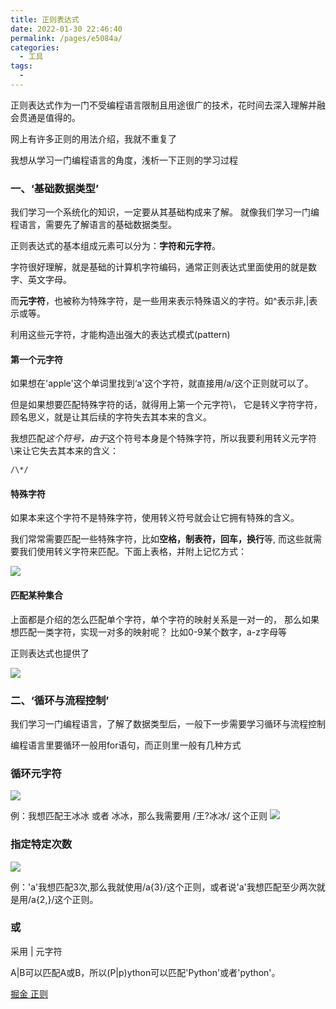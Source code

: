 ```yaml
---
title: 正则表达式
date: 2022-01-30 22:46:40
permalink: /pages/e5084a/
categories:
  - 工具
tags:
  - 
---
```



正则表达式作为一门不受编程语言限制且用途很广的技术，花时间去深入理解并融会贯通是值得的。

网上有许多正则的用法介绍，我就不重复了

我想从学习一门编程语言的角度，浅析一下正则的学习过程 


### 一、‘基础数据类型’

我们学习一个系统化的知识，一定要从其基础构成来了解。 就像我们学习一门编程语言，需要先了解语言的基础数据类型。 

正则表达式的基本组成元素可以分为：**字符和元字符**。

字符很好理解，就是基础的计算机字符编码，通常正则表达式里面使用的就是数字、英文字母。  

而**元字符**，也被称为特殊字符，是一些用来表示特殊语义的字符。如^表示非,|表示或等。    

利用这些元字符，才能构造出强大的表达式模式(pattern)  

#### 第一个元字符

如果想在'apple'这个单词里找到‘a'这个字符，就直接用/a/这个正则就可以了。  

但是如果想要匹配特殊字符的话，就得用上第一个元字符\， 它是转义字符字符，顾名思义，就是让其后续的字符失去其本来的含义。

我想匹配*这个符号，由于*这个符号本身是个特殊字符，所以我要利用转义元字符\来让它失去其本来的含义：

```sh
/\*/
```

#### 特殊字符


如果本来这个字符不是特殊字符，使用转义符号就会让它拥有特殊的含义。  

我们常常需要匹配一些特殊字符，比如**空格，制表符，回车，换行**等, 而这些就需要我们使用转义字符来匹配。下面上表格，并附上记忆方式：

![](https://gcy-1306312261.cos.ap-chengdu.myqcloud.com/blog/20220130225051.png)


#### 匹配某种集合

上面都是介绍的怎么匹配单个字符，单个字符的映射关系是一对一的， 那么如果想匹配一类字符，实现一对多的映射呢？ 比如0-9某个数字，a-z字母等

正则表达式也提供了

![](https://gcy-1306312261.cos.ap-chengdu.myqcloud.com/blog/20220130230716.png)



### 二、‘循环与流程控制’

我们学习一门编程语言，了解了数据类型后，一般下一步需要学习循环与流程控制

编程语言里要循环一般用for语句，而正则里一般有几种方式

### 循环元字符

![](https://gcy-1306312261.cos.ap-chengdu.myqcloud.com/blog/20220130231728.png)

例：我想匹配王冰冰 或者 冰冰，那么我需要用 /王?冰冰/ 这个正则
![](https://gcy-1306312261.cos.ap-chengdu.myqcloud.com/blog/20220130232236.png)


### 指定特定次数

![](https://gcy-1306312261.cos.ap-chengdu.myqcloud.com/blog/20220130231824.png)

例：'a'我想匹配3次,那么我就使用/a{3}/这个正则，或者说'a'我想匹配至少两次就是用/a{2,}/这个正则。

### 或

采用 | 元字符

A|B可以匹配A或B，所以(P|p)ython可以匹配'Python'或者'python'。


[掘金 正则](https://juejin.cn/post/6844903845227659271)